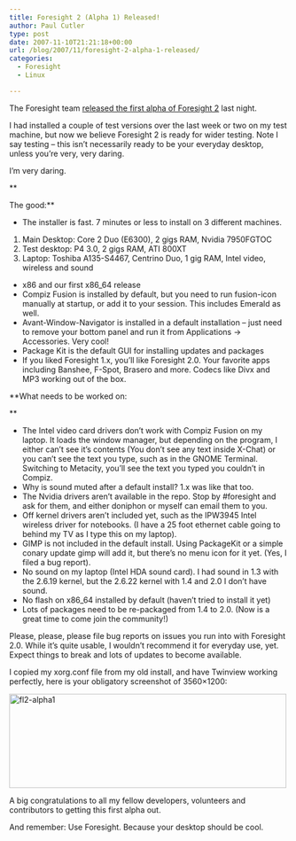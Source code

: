 ```yaml
---
title: Foresight 2 (Alpha 1) Released!
author: Paul Cutler
type: post
date: 2007-11-10T21:21:18+00:00
url: /blog/2007/11/foresight-2-alpha-1-released/
categories:
  - Foresight
  - Linux

---
```

The Foresight team [released the first alpha of Foresight 2][1] last night.

I had installed a couple of test versions over the last week or two on my test machine, but now we believe Foresight 2 is ready for wider testing. Note I say testing &#8211; this isn&#8217;t necessarily ready to be your everyday desktop, unless you&#8217;re very, very daring.

I&#8217;m very daring.
  
**
  
The good:**

  * The installer is fast. 7 minutes or less to install on 3 different machines. 
  1. Main Desktop: Core 2 Duo (E6300), 2 gigs RAM, Nvidia 7950FGTOC
  2. Test desktop: P4 3.0, 2 gigs RAM, ATI 800XT
  3. Laptop: Toshiba A135-S4467, Centrino Duo, 1 gig RAM, Intel video, wireless and sound

  * x86 and our first x86_64 release 
  * Compiz Fusion is installed by default, but you need to run fusion-icon manually at startup, or add it to your session. This includes Emerald as well. 
  * Avant-Window-Navigator is installed in a default installation &#8211; just need to remove your bottom panel and run it from Applications -> Accessories. Very cool! 
  * Package Kit is the default GUI for installing updates and packages 
  * If you liked Foresight 1.x, you&#8217;ll like Foresight 2.0. Your favorite apps including Banshee, F-Spot, Brasero and more. Codecs like Divx and MP3 working out of the box. 

**What needs to be worked on:
  
** 

  * The Intel video card drivers don&#8217;t work with Compiz Fusion on my laptop. It loads the window manager, but depending on the program, I either can&#8217;t see it&#8217;s contents (You don&#8217;t see any text inside X-Chat) or you can&#8217;t see the text you type, such as in the GNOME Terminal. Switching to Metacity, you&#8217;ll see the text you typed you couldn&#8217;t in Compiz. 
  * Why is sound muted after a default install? 1.x was like that too. 
  * The Nvidia drivers aren&#8217;t available in the repo. Stop by #foresight and ask for them, and either doniphon or myself can email them to you. 
  * Off kernel drivers aren&#8217;t included yet, such as the IPW3945 Intel wireless driver for notebooks. (I have a 25 foot ethernet cable going to behind my TV as I type this on my laptop). 
  * GIMP is not included in the default install. Using PackageKit or a simple conary update gimp will add it, but there&#8217;s no menu icon for it yet. (Yes, I filed a bug report). 
  * No sound on my laptop (Intel HDA sound card). I had sound in 1.3 with the 2.6.19 kernel, but the 2.6.22 kernel with 1.4 and 2.0 I don&#8217;t have sound. 
  * No flash on x86_64 installed by default (haven&#8217;t tried to install it yet) 
  * Lots of packages need to be re-packaged from 1.4 to 2.0. (Now is a great time to come join the community!) 

Please, please, please file bug reports on issues you run into with Foresight 2.0. While it&#8217;s quite usable, I wouldn&#8217;t recommend it for everyday use, yet. Expect things to break and lots of updates to become available.

I copied my xorg.conf file from my old install, and have Twinview working perfectly, here is your obligatory screenshot of 3560&#215;1200:

[<img src="https://i1.wp.com/farm3.static.flickr.com/2251/1953663274_cf4e894ff9.jpg?resize=500%2C170" width="500" height="170" alt="fl2-alpha1" data-recalc-dims="1" />][2]

A big congratulations to all my fellow developers, volunteers and contributors to getting this first alpha out.

And remember: Use Foresight. Because your desktop should be cool.

 [1]: http://www.foresightlinux.org/releases/2-alpha-1/
 [2]: http://www.flickr.com/photos/silwenae/1953663274/ "Photo Sharing"